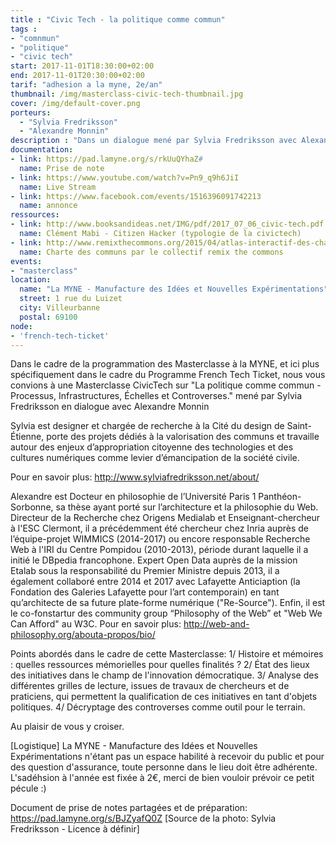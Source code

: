 ```yaml
---
title : "Civic Tech - la politique comme commun"
tags : 
- "comnmun"
- "politique"
- "civic tech"
start: 2017-11-01T18:30:00+02:00
end: 2017-11-01T20:30:00+02:00
tarif: "adhesion a la myne, 2e/an"
thumbnail: /img/masterclass-civic-tech-thumbnail.jpg
cover: /img/default-cover.png
porteurs:
  - "Sylvia Fredriksson"
  - "Alexandre Monnin"
description : "Dans un dialogue mené par Sylvia Fredriksson avec Alexandre Monnin, il est question de la politique comme commun - Processus, Infrastructures, Échelles et Controverses."
documentation:
- link: https://pad.lamyne.org/s/rkUuQYhaZ#
  name: Prise de note
- link: https://www.youtube.com/watch?v=Pn9_q9h6JiI
  name: Live Stream
- link: https://www.facebook.com/events/1516396091742213
  name: annonce
ressources:
- link: http://www.booksandideas.net/IMG/pdf/2017_07_06_civic-tech.pdf
  name: Clément Mabi - Citizen Hacker (typologie de la civictech)
- link: http://www.remixthecommons.org/2015/04/atlas-interactif-des-chartes-des-communs-urbains/
  name: Charte des communs par le collectif remix the commons
events: 
- "masterclass"
location:
  name: "La MYNE - Manufacture des Idées et Nouvelles Expérimentations"
  street: 1 rue du Luizet
  city: Villeurbanne
  postal: 69100
node: 
- 'french-tech-ticket'
---
```

Dans le cadre de la programmation des Masterclasse à la MYNE, et ici plus spécifiquement dans le cadre du Programme French Tech Ticket, nous vous convions à une Masterclasse CivicTech sur "La politique comme commun - Processus, Infrastructures, Échelles et Controverses." mené par Sylvia Fredriksson en dialogue avec Alexandre Monnin

Sylvia est designer et chargée de recherche à la Cité du design de Saint-Étienne, porte des projets dédiés à la valorisation des communs et travaille autour des enjeux d’appropriation citoyenne des technologies et des cultures numériques comme levier d’émancipation de la société civile.

Pour en savoir plus: http://www.sylviafredriksson.net/about/

Alexandre est Docteur en philosophie de l’Université Paris 1 Panthéon-Sorbonne, sa thèse ayant porté sur l’architecture et la philosophie du Web. Directeur de la Recherche chez Origens Medialab et Enseignant-chercheur à l'ESC Clermont, il a précédemment été chercheur chez Inria auprès de l’équipe-projet WIMMICS (2014-2017) ou encore responsable Recherche Web à l'IRI du Centre Pompidou (2010-2013), période durant laquelle il a initié le DBpedia francophone. Expert Open Data auprès de la mission Etalab sous la responsabilité du Premier Ministre depuis 2013, il a également collaboré entre 2014 et 2017 avec Lafayette Anticiaption (la Fondation des Galeries Lafayette pour l’art contemporain) en tant qu’architecte de sa future plate-forme numérique ("Re-Source"). Enfin, il est le co-fonstartur des community group “Philosophy of the Web” et "Web We Can Afford" au W3C.
Pour en savoir plus: http://web-and-philosophy.org/abouta-propos/bio/

Points abordés dans le cadre de cette Masterclasse:
1/ Histoire et mémoires : quelles ressources mémorielles pour quelles finalités ?
2/ État des lieux des initiatives dans le champ de l'innovation démocratique.
3/ Analyse des différentes grilles de lecture, issues de travaux de chercheurs et de praticiens, qui permettent la qualification de ces initiatives en tant d'objets politiques.
4/ Décryptage des controverses comme outil pour le terrain.

Au plaisir de vous y croiser.

[Logistique]
La MYNE - Manufacture des Idées et Nouvelles Expérimentations n'étant pas un espace habilité à recevoir du public et pour des question d'assurance, toute personne dans le lieu doit être adhérente. L'sadéhsion à l'année est fixée à 2€, merci de bien vouloir prévoir ce petit pécule :)

Document de prise de notes partagées et de préparation: https://pad.lamyne.org/s/BJZyafQ0Z
[Source de la photo: Sylvia Fredriksson - Licence à définir]
